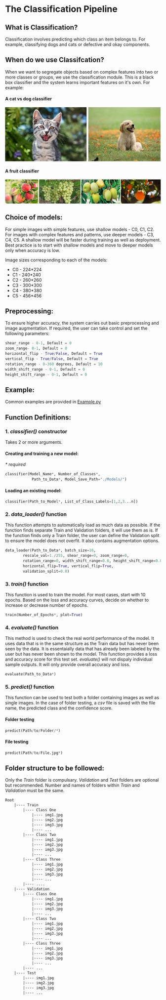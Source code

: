 # The Classification Pipeline
## What is Classification?
Classification involves predicting which class an item belongs to. For example, classifying dogs and cats or defective and okay components. 
## When do we use Classifcation?
When we want to segregate objects based on complex features into two or more classes or groups, we use the classification module. This is a black box classifier and the system learns important features on it's own. 
For example: 
#### A cat vs dog classifier
![alt text](Images/catVdog.jpg "Cat vs Dog")

#### A fruit classifier
![alt text](Images/fruit.jpg "Cat vs Dog")
## Choice of models:
For simple images with simple features, use shallow models - C0, C1, C2. For images with complex features and patterns, use deeper models - C3, C4, C5. 
A shallow model will be faster during training as well as deployment. Best practice is to start with shallow models and move to deeper models only when accuracy is low. 

Image sizes corresponding to each of the models: 
* C0 - 224*224
* C1 - 240*240
* C2 - 260*260
* C3 - 300*300
* C4 - 380*380
* C5 - 456*456

## Preprocessing: 
To ensure higher accuracy, the system carries out basic preprocessing and image augmentation. If required, the user can take control and set the following parameters:
```python
shear_range - 0-1, Default = 0
zoom_range- 0-1, Default = 0
horizontal_flip - True/False, Default = True
vertical_flip - True/False, Default = True
rotation_range - 0-360 degrees, Default = 10
width_shift_range - 0-1, Default = 0
height_shift_range - 0-1, Default = 0
```
## Example:
Common examples are provided in [Example.py](./Example.py)

## Function Definitions:
### 1. _classifier()_ constructor 
Takes 2 or more arguments. 
#### Creating and training a new model:
_* required_
```python
classifier(Model_Name*, Number_of_Classes*, 
            Path_to_Data*, Model_Save_Path="./Models/") 
```
#### Loading an existing model: 
```python
classifier(Path_to_Model*, List_of_Class_Labels=[1,2,3...n])
```
### 2. _data_loader()_ function
This function attempts to automatically load as much data as possible. 
If the function finds separate Train and Validation folders, it will use them as is. 
If the function finds only a Train folder, the user can define the Validation split to ensure the model does not overfit. 
It also contains augmentation options. 
```python
data_loader(Path_to_Data*, batch_size=16,
        rescale_val=1./255, shear_range=0, zoom_range=0,
        rotation_range=0, width_shift_range=0.0, height_shift_range=0.0, brightness_range=None,
        horizontal_flip=True, vertical_flip=True, 
        validation_split=0.0)
```

### 3. _train()_ function
This function is used to train the model. For most cases, start with 10 epochs. Based on the loss and accuracy curves, decide on whether to increase or decrease number of epochs. 
```python
train(Number_of_Epochs*, plot=True)
```

### 4. _evaluate()_ function
This method is used to check the real world performance of the model. It uses data that is in the same structure as the Train data but has never been seen by the data. It is essentaially data that has already been labeled by the user but has never been shown to the model. This function provides a loss and accuracy score for this test set. 
_evaluate()_ will not dispaly individual sample outputs. It will only provide overall accuracy and loss. 
```python
evaluate(Path_to_Data*)
```

### 5. _predict()_ function 
This function can be used to test both a folder containing images as well as single images. In the case of folder testing, a _csv_ file is saved with the file name, the predicted class and the confidence score. 
#### Folder testing
```python
predict(Path/to/Folder/*)
```
#### File testing
```python
predict(Path/to/File.jpg*)
```

## Folder structure to be followed:
Only the _Train_ folder is compulsary. _Validation_ and _Test_ folders are optional but recommended. 
Number and names of folders within _Train_ and _Validation_ must be the same.
``` 
Root
    |---- Train
        |---- Class One 
            |---- img1.jpg
            |---- img2.jpg
            |---- img3.jpg
            |---- ...
        |---- Class Two
            |---- img1.jpg
            |---- img2.jpg
            |---- img3.jpg
            |---- ...
        |---- Class Three
            |---- img1.jpg
            |---- img2.jpg
            |---- img3.jpg
            |---- ...
        |---- ....
    |---- Validation
        |---- Class One
            |---- img1.jpg
            |---- img2.jpg
            |---- img3.jpg
            |---- ...
        |---- Class Two
            |---- img1.jpg
            |---- img2.jpg
            |---- img3.jpg
            |---- ...
        |---- Class Three
            |---- img1.jpg
            |---- img2.jpg
            |---- img3.jpg
            |---- ...
        |---- ...
    |---- Test
        |---- img1.jpg
        |---- img2.jpg
        |---- img3.jpg
        |---- ...
```
